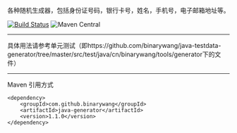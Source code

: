 各种随机生成器，包括身份证号码，银行卡号，姓名，手机号，电子邮箱地址等。

[![Build Status](https://travis-ci.org/binarywang/java-generator.svg?branch=develop)](https://travis-ci.org/binarywang/java-generator)
![Maven Central](https://maven-badges.herokuapp.com/maven-central/com.github.binarywang/java-generator/badge.svg)


--------------
具体用法请参考单元测试（即https://github.com/binarywang/java-testdata-generator/tree/master/src/test/java/cn/binarywang/tools/generator下的文件）

--------------------
Maven 引用方式
```
<dependency>
    <groupId>com.github.binarywang</groupId>
    <artifactId>java-generator</artifactId>
    <version>1.1.0</version>
</dependency>
````
